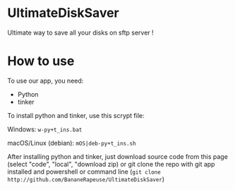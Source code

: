 # UltimateDiskSaver
Ultimate way to save all your disks on sftp server !

# How to use
To use our app, you need:
- Python
- tinker

To install python and tinker, use this scrypt file:

Windows: `w-py+t_ins.bat`

macOS/Linux (debian): `mOS|deb-py+t_ins.sh`

After installing python and tinker, just download source code from this page (select "code", "local", "download zip) or git clone the repo with git app installed and powershell or command line
(`git clone http://github.com/BananeRapeuse/UltimateDiskSaver`)
